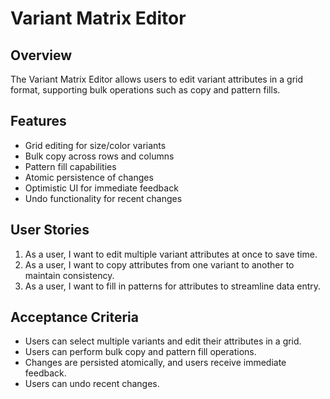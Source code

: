 # Variant Matrix Editor

## Overview
The Variant Matrix Editor allows users to edit variant attributes in a grid format, supporting bulk operations such as copy and pattern fills.

## Features
- Grid editing for size/color variants
- Bulk copy across rows and columns
- Pattern fill capabilities
- Atomic persistence of changes
- Optimistic UI for immediate feedback
- Undo functionality for recent changes

## User Stories
1. As a user, I want to edit multiple variant attributes at once to save time.
2. As a user, I want to copy attributes from one variant to another to maintain consistency.
3. As a user, I want to fill in patterns for attributes to streamline data entry.

## Acceptance Criteria
- Users can select multiple variants and edit their attributes in a grid.
- Users can perform bulk copy and pattern fill operations.
- Changes are persisted atomically, and users receive immediate feedback.
- Users can undo recent changes.